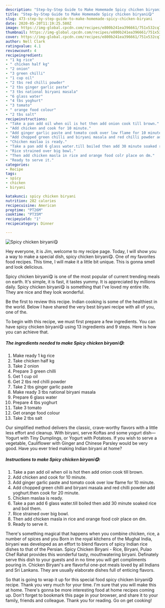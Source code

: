 ```yaml
---
description: "Step-by-Step Guide to Make Homemade Spicy chicken biryani😋"
title: "Step-by-Step Guide to Make Homemade Spicy chicken biryani😋"
slug: 473-step-by-step-guide-to-make-homemade-spicy-chicken-biryani
date: 2020-05-20T11:19:25.580Z
image: https://img-global.cpcdn.com/recipes/e800b241ea396661/751x532cq70/spicy-chicken-biryani😋-recipe-main-photo.jpg
thumbnail: https://img-global.cpcdn.com/recipes/e800b241ea396661/751x532cq70/spicy-chicken-biryani😋-recipe-main-photo.jpg
cover: https://img-global.cpcdn.com/recipes/e800b241ea396661/751x532cq70/spicy-chicken-biryani😋-recipe-main-photo.jpg
author: Nell Clark
ratingvalue: 4.1
reviewcount: 4
recipeingredient:
- "1 kg rice"
- " chicken half kg"
- "2 onion"
- "3 green chilli"
- "1 cup oil"
- "2 tbs red chilli powder"
- "2 tbs ginger garlic paste"
- "3 tbs national biryani masala"
- "6 glass water"
- "4 tbs yoghurt"
- "3 tomato"
- " orange food colour"
- "2 tbs salt"
recipeinstructions:
- "Take a pan add oil when oil is hot then add onion cook till brown."
- "Add chicken and cook for 10 minute."
- "Add ginger garlic paste and tomato cook over low flame for 10 minute."
- "Add chopped green chilli and biryani masala and red chilli powder add yoghurt.then cook for 20 minute."
- "Chicken maslaa is ready."
- "Take a pan add 6 glass water.till boiled then add 30 minute soaked rice and boil them."
- "Rice strained over big bowl."
- "Then add chicken masla in rice and orange food colr place on dm."
- "Ready to serve it."
categories:
- Recipe
tags:
- spicy
- chicken
- biryani

katakunci: spicy chicken biryani 
nutrition: 282 calories
recipecuisine: American
preptime: "PT26M"
cooktime: "PT35M"
recipeyield: "1"
recipecategory: Dinner

---
```



![Spicy chicken biryani😋](https://img-global.cpcdn.com/recipes/e800b241ea396661/751x532cq70/spicy-chicken-biryani😋-recipe-main-photo.jpg)

Hey everyone, it is Jim, welcome to my recipe page. Today, I will show you a way to make a special dish, spicy chicken biryani😋. One of my favorites food recipes. This time, I will make it a little bit unique. This is gonna smell and look delicious.

Spicy chicken biryani😋 is one of the most popular of current trending meals on earth. It's simple, it is fast, it tastes yummy. It is appreciated by millions daily. Spicy chicken biryani😋 is something that I've loved my entire life. They are nice and they look wonderful.

Be the first to review this recipe. Indian cooking is some of the healthiest in the world. Below I have shared the very best biryani recipe with all of you, one of the.


To begin with this recipe, we must first prepare a few ingredients. You can have spicy chicken biryani😋 using 13 ingredients and 9 steps. Here is how you can achieve that.

##### The ingredients needed to make Spicy chicken biryani😋:

1. Make ready 1 kg rice
1. Take  chicken half kg
1. Take 2 onion
1. Prepare 3 green chilli
1. Get 1 cup oil
1. Get 2 tbs red chilli powder
1. Take 2 tbs ginger garlic paste
1. Make ready 3 tbs national biryani masala
1. Prepare 6 glass water
1. Prepare 4 tbs yoghurt
1. Take 3 tomato
1. Get  orange food colour
1. Take 2 tbs salt


Our simplified method delivers the classic, crave-worthy flavors with a little less effort and cleanup. With biryani, serve Koftas and some yogurt dish—Yogurt with Tiny Dumplings, or Yogurt with Potatoes. If you wish to serve a vegetable, Cauliflower with Ginger and Chinese Parsley would be very good. Have you ever tried making Indian biryani at home? 

##### Instructions to make Spicy chicken biryani😋:

1. Take a pan add oil when oil is hot then add onion cook till brown.
1. Add chicken and cook for 10 minute.
1. Add ginger garlic paste and tomato cook over low flame for 10 minute.
1. Add chopped green chilli and biryani masala and red chilli powder add yoghurt.then cook for 20 minute.
1. Chicken maslaa is ready.
1. Take a pan add 6 glass water.till boiled then add 30 minute soaked rice and boil them.
1. Rice strained over big bowl.
1. Then add chicken masla in rice and orange food colr place on dm.
1. Ready to serve it.


There&#39;s something magical that happens when you combine chicken, rice, a number of spices and you Born in the royal kitchens of the Mughal India, biryani was developed as an effort to blend flavors of spicy Indian rice dishes to that of the Persian. Spicy Chicken Biryani - Rice, Biryani, Pulao Chef Rahat provides this wonderful tasty, mouthwatering biryani. Definately serve this dish to your guests and in no time you will get compliments pouring in. Chicken Biryani&#39;s are flavorful one-pot meals loved by all Indians and Sri Lankans. They are usually elaborate dishes full of enticing flavors. 

So that is going to wrap it up for this special food spicy chicken biryani😋 recipe. Thank you very much for your time. I'm sure that you will make this at home. There's gonna be more interesting food at home recipes coming up. Don't forget to bookmark this page in your browser, and share it to your family, friends and colleague. Thank you for reading. Go on get cooking!
